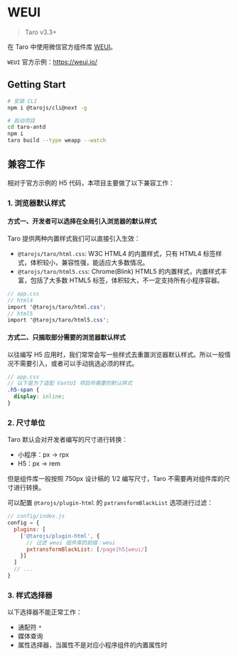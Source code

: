 # WEUI

> Taro v3.3+

在 Taro 中使用微信官方组件库 [WEUI](https://github.com/Tencent/weui)。

`WEUI` 官方示例：https://weui.io/

## Getting Start

```bash
# 安装 CLI
npm i @tarojs/cli@next -g

# 启动项目
cd taro-antd
npm i
taro build --type weapp --watch
```

## 兼容工作

相对于官方示例的 H5 代码，本项目主要做了以下兼容工作：

### 1. 浏览器默认样式

#### 方式一、开发者可以选择在全局引入浏览器的默认样式

Taro 提供两种内置样式我们可以直接引入生效：

- `@tarojs/taro/html.css`: W3C HTML4 的内置样式，只有 HTML4 标签样式，体积较小，兼容性强，能适应大多数情况。
- `@tarojs/taro/html5.css`: Chrome(Blink) HTML5 的内置样式，内置样式丰富，包括了大多数 HTML5 标签，体积较大，不一定支持所有小程序容器。

```scss
// app.css
// html4
import '@tarojs/taro/html.css';
// html5
import '@tarojs/taro/html5.css';
```

#### 方式二、只摘取部分需要的浏览器默认样式

以往编写 H5 应用时，我们常常会写一些样式去重置浏览器默认样式。所以一般情况不需要引入，或者可以手动挑选必须的样式。

```scss
// app.css
// 以下是为了适配 VantUI 项目所需要的默认样式
.h5-span {
  display: inline;
}
```

### 2. 尺寸单位

Taro 默认会对开发者编写的尺寸进行转换：

- 小程序：px -> rpx
- H5：px -> rem

但是组件库一般按照 750px 设计稿的 1/2 编写尺寸，Taro 不需要再对组件库的尺寸进行转换。

可以配置 `@tarojs/plugin-html` 的 `pxtransformBlackList` 选项进行过滤：

```js
// config/index.js
config = {
  plugins: [
    ['@tarojs/plugin-html', {
      // 过滤 weui 组件库的前缀：weui
      pxtransformBlackList: [/page|h5|weui/]
    }]
  ]
  // ...
}
```

### 3. 样式选择器

以下选择器不能正常工作：

- 通配符 `*`
- 媒体查询
- 属性选择器，当属性不是对应小程序组件的内置属性时
